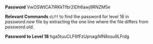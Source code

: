 **Password**
VwOSWtCA7lRKkTfbr2IDh6awj9RNZM5e

**Relevant Commands**
`diff` to find the password for level 18 in *password.new* file by extracting the one line where the file differs from *password.old*. 

**Password to Level 18**
hga5tuuCLF6fFzUpnagiMN8ssu9LFrdg